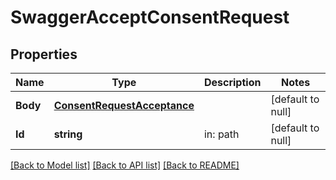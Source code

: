 # SwaggerAcceptConsentRequest

## Properties
Name | Type | Description | Notes
------------ | ------------- | ------------- | -------------
**Body** | [**ConsentRequestAcceptance**](consentRequestAcceptance.md) |  | [default to null]
**Id** | **string** | in: path | [default to null]

[[Back to Model list]](../README.md#documentation-for-models) [[Back to API list]](../README.md#documentation-for-api-endpoints) [[Back to README]](../README.md)


